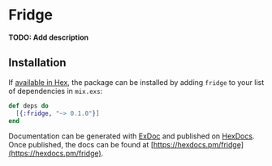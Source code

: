 # Fridge

**TODO: Add description**

## Installation

If [available in Hex](https://hex.pm/docs/publish), the package can be installed
by adding `fridge` to your list of dependencies in `mix.exs`:

```elixir
def deps do
  [{:fridge, "~> 0.1.0"}]
end
```

Documentation can be generated with [ExDoc](https://github.com/elixir-lang/ex_doc)
and published on [HexDocs](https://hexdocs.pm). Once published, the docs can
be found at [https://hexdocs.pm/fridge](https://hexdocs.pm/fridge).

